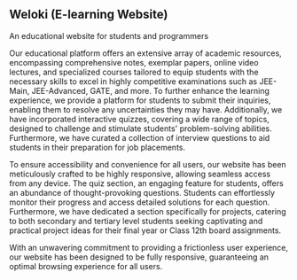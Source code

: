 ## Weloki (E-learning Website)
An educational website for students and programmers 



Our educational platform offers an extensive array of academic resources, encompassing comprehensive notes, exemplar papers, online video lectures, and specialized courses tailored to equip students with the necessary skills to excel in highly competitive examinations such as JEE-Main, JEE-Advanced, GATE, and more. To further enhance the learning experience, we provide a platform for students to submit their inquiries, enabling them to resolve any uncertainties they may have. Additionally, we have incorporated interactive quizzes, covering a wide range of topics, designed to challenge and stimulate students' problem-solving abilities. Furthermore, we have curated a collection of interview questions to aid students in their preparation for job placements.

To ensure accessibility and convenience for all users, our website has been meticulously crafted to be highly responsive, allowing seamless access from any device. The quiz section, an engaging feature for students, offers an abundance of thought-provoking questions. Students can effortlessly monitor their progress and access detailed solutions for each question. Furthermore, we have dedicated a section specifically for projects, catering to both secondary and tertiary level students seeking captivating and practical project ideas for their final year or Class 12th board assignments.

With an unwavering commitment to providing a frictionless user experience, our website has been designed to be fully responsive, guaranteeing an optimal browsing experience for all users.

